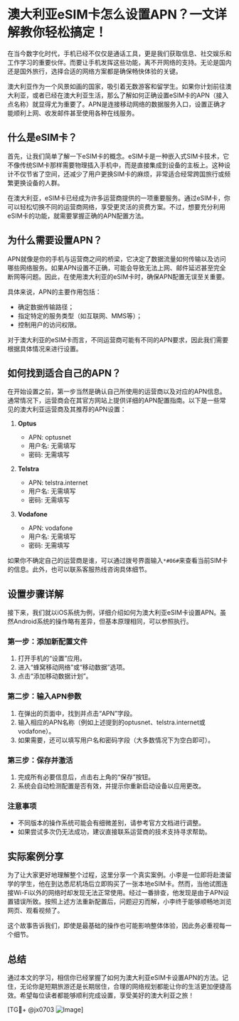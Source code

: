 # 澳大利亚eSIM卡怎么设置APN？一文详解教你轻松搞定！

在当今数字化时代，手机已经不仅仅是通话工具，更是我们获取信息、社交娱乐和工作学习的重要伙伴。而要让手机发挥这些功能，离不开网络的支持。无论是国内还是国外旅行，选择合适的网络方案都是确保畅快体验的关键。

澳大利亚作为一个风景如画的国家，吸引着无数游客和留学生。如果你计划前往澳大利亚，或者已经在澳大利亚生活，那么了解如何正确设置eSIM卡的APN（接入点名称）就显得尤为重要了。APN是连接移动网络的数据服务入口，设置正确才能顺利上网、收发邮件甚至使用各种在线服务。

## 什么是eSIM卡？

首先，让我们简单了解一下eSIM卡的概念。eSIM卡是一种嵌入式SIM卡技术，它不像传统SIM卡那样需要物理插入手机中，而是直接集成到设备的主板上。这种设计不仅节省了空间，还减少了用户更换SIM卡的麻烦，非常适合经常跨国旅行或频繁更换设备的人群。

在澳大利亚，eSIM卡已经成为许多运营商提供的一项重要服务。通过eSIM卡，你可以轻松切换不同的运营商网络，享受更灵活的资费方案。不过，想要充分利用eSIM卡的功能，就需要掌握正确的APN配置方法。

## 为什么需要设置APN？

APN就像是你的手机与运营商之间的桥梁，它决定了数据流量如何传输以及访问哪些网络服务。如果APN设置不正确，可能会导致无法上网、邮件延迟甚至完全断网等问题。因此，在使用澳大利亚的eSIM卡时，确保APN配置无误至关重要。

具体来说，APN的主要作用包括：
- 确定数据传输路径；
- 指定特定的服务类型（如互联网、MMS等）；
- 控制用户的访问权限。

对于澳大利亚的eSIM卡而言，不同运营商可能有不同的APN要求，因此我们需要根据具体情况来进行设置。

## 如何找到适合自己的APN？

在开始设置之前，第一步当然是确认自己所使用的运营商以及对应的APN信息。通常情况下，运营商会在其官方网站上提供详细的APN配置指南。以下是一些常见的澳大利亚运营商及其推荐的APN设置：

1. **Optus**  
   - APN: optusnet  
   - 用户名: 无需填写  
   - 密码: 无需填写  

2. **Telstra**  
   - APN: telstra.internet  
   - 用户名: 无需填写  
   - 密码: 无需填写  

3. **Vodafone**  
   - APN: vodafone  
   - 用户名: 无需填写  
   - 密码: 无需填写  

如果你不确定自己的运营商是谁，可以通过拨号界面输入`*#06#`来查看当前SIM卡的信息。此外，也可以联系客服热线咨询具体细节。

## 设置步骤详解

接下来，我们就以iOS系统为例，详细介绍如何为澳大利亚eSIM卡设置APN。虽然Android系统的操作略有差异，但基本原理相同，可以参照执行。

### 第一步：添加新配置文件
1. 打开手机的“设置”应用。
2. 进入“蜂窝移动网络”或“移动数据”选项。
3. 点击“添加移动数据计划”。

### 第二步：输入APN参数
1. 在弹出的页面中，找到并点击“APN”字段。
2. 输入相应的APN名称（例如上述提到的optusnet、telstra.internet或vodafone）。
3. 如果需要，还可以填写用户名和密码字段（大多数情况下为空白即可）。

### 第三步：保存并激活
1. 完成所有必要信息后，点击右上角的“保存”按钮。
2. 系统会自动检测配置是否有效，并提示你重新启动设备以应用更改。

### 注意事项
- 不同版本的操作系统可能会有细微差别，请参考官方文档进行调整。
- 如果尝试多次仍无法成功，建议直接联系运营商的技术支持寻求帮助。

## 实际案例分享

为了让大家更好地理解整个过程，这里分享一个真实案例。小李是一位即将赴澳留学的学生，他在到达悉尼机场后立即购买了一张本地eSIM卡。然而，当他试图连接Wi-Fi以外的网络时却发现无法正常使用。经过一番排查，他发现是由于APN设置错误所致。按照上述方法重新配置后，问题迎刃而解，小李终于能够顺畅地浏览网页、观看视频了。

这个故事告诉我们，即使是最基础的操作也可能影响整体体验，因此务必重视每一个细节。

## 总结

通过本文的学习，相信你已经掌握了如何为澳大利亚eSIM卡设置APN的方法。记住，无论你是短期旅游还是长期居住，合理的网络规划都能让你的生活更加便捷高效。希望每位读者都能够顺利完成设置，享受美好的澳大利亚之旅！

[TG💪+ @jx0703 ![Image](https://github.com/user-attachments/assets/dbca1d08-cadb-493c-b0ec-ad6f7a83f270)]